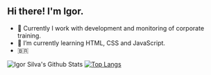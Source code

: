 ## Hi there! I'm Igor.

- 🔭 Currently I work with development and monitoring of corporate training.
- 🌱 I’m currently learning HTML, CSS and JavaScript.
-  :brazil:


![Igor Silva's Github Stats](https://github-readme-stats.vercel.app/api?username=CapitaoDAreia&theme=dark&show_icons=true) 
[![Top Langs](https://github-readme-stats.vercel.app/api/top-langs/?username=CapitaoDAreia)](https://github.com/CapitaoDAreia/github-readme-stats)

